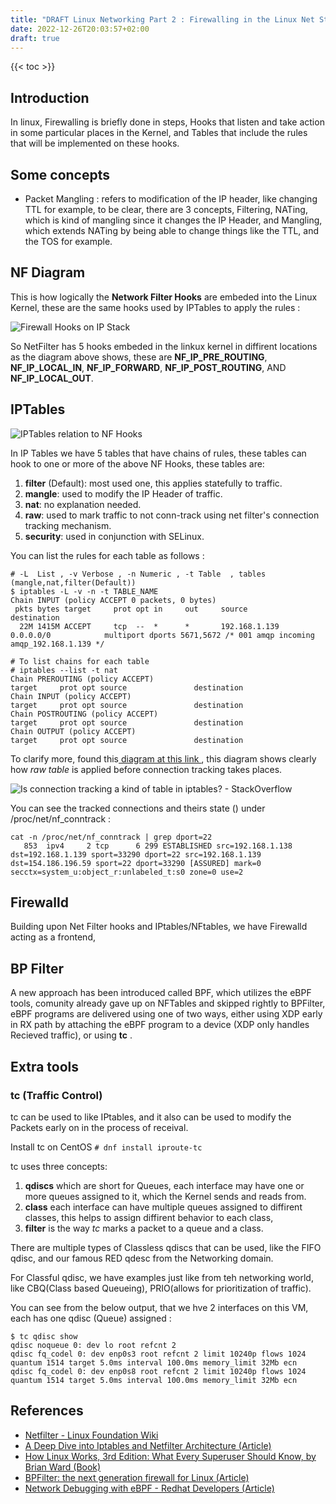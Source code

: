 ```yaml
---
title: "DRAFT Linux Networking Part 2 : Firewalling in the Linux Net Stack"
date: 2022-12-26T20:03:57+02:00
draft: true
---
```

{{< toc >}}

## Introduction
In linux, Firewalling is briefly done in steps, Hooks that listen and take action in some particular places in the Kernel, and Tables that include the rules that will be implemented on these hooks.

## Some concepts
- Packet Mangling : refers to modification of the IP header, like changing TTL for example, to be clear, there are 3 concepts, Filtering, NATing, which is kind of mangling since it changes the IP Header, and Mangling, which extends NATing by being able to change things like the TTL, and the TOS for example.

## NF Diagram
This is how logically the **Network Filter Hooks** are embeded into the Linux Kernel, these are the same hooks used by IPTables to apply the rules :

![Firewall Hooks on IP Stack](firewall_hooks_on_ip_stack.jpg)

So NetFilter has 5 hooks embeded in the linkux kernel in diffirent locations as the diagram above shows, these are **NF_IP_PRE_ROUTING**, **NF_IP_LOCAL_IN**, **NF_IP_FORWARD**, **NF_IP_POST_ROUTING**, AND **NF_IP_LOCAL_OUT**.

## IPTables

![IPTables relation to NF Hooks](nf_relation_iptables.jpg)

In IP Tables we have 5 tables that have chains of rules, these tables can hook to one or more of the above NF Hooks, these tables are:
1) **filter** (Default): most used one, this applies statefully to traffic.
2) **mangle**: used to modify the IP Header of traffic.
3) **nat**: no explanation needed.
4) **raw**: used to mark traffic to not conn-track using net filter's connection tracking mechanism.
5) **security**: used in conjunction with SELinux.

You can list the rules for each table as follows :
```
# -L  List , -v Verbose , -n Numeric , -t Table  , tables (mangle,nat,filter(Default))
$ iptables -L -v -n -t TABLE_NAME
Chain INPUT (policy ACCEPT 0 packets, 0 bytes)
 pkts bytes target     prot opt in     out     source               destination         
  22M 1415M ACCEPT     tcp  --  *      *       192.168.1.139        0.0.0.0/0            multiport dports 5671,5672 /* 001 amqp incoming amqp_192.168.1.139 */

# To list chains for each table
# iptables --list -t nat
Chain PREROUTING (policy ACCEPT)
target     prot opt source               destination         
Chain INPUT (policy ACCEPT)
target     prot opt source               destination         
Chain POSTROUTING (policy ACCEPT)
target     prot opt source               destination         
Chain OUTPUT (policy ACCEPT)
target     prot opt source               destination   
```

To clarify more, found this[ diagram at this link ](https://i.stack.imgur.com/TRfu1.png), this diagram shows clearly how _raw table_ is applied before connection tracking takes places.

![Is connection tracking a kind of table in iptables? - StackOverflow](https://i.stack.imgur.com/TRfu1.png)

You can see the tracked connections and theirs state () under /proc/net/nf_conntrack :
```
cat -n /proc/net/nf_conntrack | grep dport=22
   853  ipv4     2 tcp      6 299 ESTABLISHED src=192.168.1.138 dst=192.168.1.139 sport=33290 dport=22 src=192.168.1.139 dst=154.186.196.59 sport=22 dport=33290 [ASSURED] mark=0 secctx=system_u:object_r:unlabeled_t:s0 zone=0 use=2
```

## Firewalld
Building upon Net Filter hooks and IPtables/NFtables, we have Firewalld acting as a frontend,

## BP Filter
A new approach has been introduced called BPF, which utilizes the eBPF tools, comunity already gave up on NFTables and skipped rightly to BPFilter, eBPF programs are delivered using one of two ways, either using XDP early in RX path by attaching the eBPF program to a device (XDP only handles Recieved traffic), or using __tc__ .

## Extra tools
### tc (Traffic Control)
tc can be used to like IPtables, and it also can be used to modify the Packets early on in the process of receival.

Install tc on CentOS `# dnf install iproute-tc`

tc uses three concepts: 
1) **qdiscs** which are short for Queues, each interface may have one or more queues assigned to it, which the Kernel sends and reads from.
2) **class** each interface can have multiple queues assigned to diffirent classes, this helps to assign diffirent behavior to each class, 
3) **filter** is the way _tc_ marks a packet to a queue and a class.

There are multiple types of Classless qdiscs that can be used, like the FIFO qdisc, and our famous RED qdesc from the Networking domain.

For Classful qdisc, we have examples just like from teh networking world, like CBQ(Class based Queueing), PRIO(allows for prioritization of traffic). 

You can see from the below output, that we hve 2 interfaces on this VM, each has one qdisc (Queue) assigned :
```
$ tc qdisc show
qdisc noqueue 0: dev lo root refcnt 2
qdisc fq_codel 0: dev enp0s3 root refcnt 2 limit 10240p flows 1024 quantum 1514 target 5.0ms interval 100.0ms memory_limit 32Mb ecn
qdisc fq_codel 0: dev enp0s8 root refcnt 2 limit 10240p flows 1024 quantum 1514 target 5.0ms interval 100.0ms memory_limit 32Mb ecn

```




## References
- [Netfilter - Linux Foundation Wiki ](https://en.wikipedia.org/wiki/Netfilter)
- [A Deep Dive into Iptables and Netfilter Architecture (Article)](https://www.digitalocean.com/community/tutorials/a-deep-dive-into-iptables-and-netfilter-architecture)
- [How Linux Works, 3rd Edition: What Every Superuser Should Know, by  Brian Ward (Book)](https://www.amazon.com/How-Linux-Works-Brian-Ward/dp/1718500408)
- [BPFilter: the next generation firewall for Linux (Article)](https://linux-audit.com/bpfilter-next-generation-linux-firewall/)
- [Network Debugging with eBPF - Redhat Developers (Article)](https://developers.redhat.com/blog/2018/12/03/network-debugging-with-ebpf#introduction)